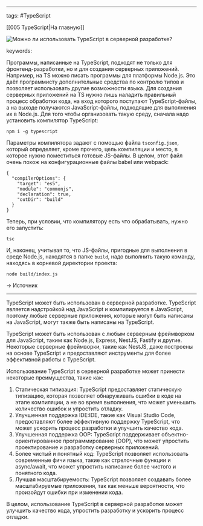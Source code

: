 ____

tags: #TypeScript 

[[005 TypeScript|На главную]]

![Можно ли использовать TypeScript в серверной разработке?](https://youtu.be/OMQzqLyINnI?t=199)

keywords:

Программы, написанные на TypeScript, подходят не только для фронтенд-разработки, но и для создания серверных приложений. Например, на TS можно писать программы для платформы Node.js. Это даёт программисту дополнительные средства по контролю типов и позволяет использовать другие возможности языка. Для создания серверных приложений на TS нужно лишь наладить правильный процесс обработки кода, на вход которого поступают TypeScript-файлы, а на выходе получаются JavaScript-файлы, подходящие для выполнения их в Node.js. Для того чтобы организовать такую среду, сначала надо установить компилятор TypeScript:

```
npm i -g typescript
```

Параметры компилятора задают с помощью файла `tsconfig.json`, который определяет, кроме прочего, цель компиляции и место, в которое нужно поместиться готовые JS-файлы. В целом, этот файл очень похож на конфигурационные файлы babel или webpack:

```
{
  "compilerOptions": {
    "target": "es5",
    "module": "commonjs",
    "declaration": true,
    "outDir": "build"
  }
}
```

Теперь, при условии, что компилятору есть что обрабатывать, нужно его запустить:

```
tsc
```

И, наконец, учитывая то, что JS-файлы, пригодные для выполнения в среде Node.js, находятся в папке `build`, надо выполнить такую команду, находясь в корневой директории проекта:

```
node build/index.js
```

→ Источник

_____

TypeScript может быть использован в серверной разработке. TypeScript является надстройкой над JavaScript и компилируется в JavaScript, поэтому любые серверные приложения, которые могут быть написаны на JavaScript, могут также быть написаны на TypeScript.

TypeScript может быть использован с любым серверным фреймворком для JavaScript, таким как Node.js, Express, NestJS, Fastify и другие. Некоторые серверные фреймворки, такие как NestJS, даже построены на основе TypeScript и предоставляют инструменты для более эффективной работы с TypeScript.

Использование TypeScript в серверной разработке может принести некоторые преимущества, такие как:

1.  Статическая типизация: TypeScript предоставляет статическую типизацию, которая позволяет обнаруживать ошибки в коде на этапе компиляции, а не во время выполнения, что может уменьшить количество ошибок и упростить отладку.
2.  Улучшенная поддержка IDE:IDE, такие как Visual Studio Code, предоставляют более эффективную поддержку TypeScript, что может ускорить процесс разработки и улучшить качество кода.
3.  Улучшенная поддержка OOP: TypeScript поддерживает объектно-ориентированное программирование (OOP), что может упростить проектирование и разработку серверных приложений.
4.  Более чистый и понятный код: TypeScript позволяет использовать современные фичи языка, такие как стрелочные функции и async/await, что может упростить написание более чистого и понятного кода.
5.  Лучшая масштабируемость: TypeScript позволяет создавать более масштабируемые приложения, так как меньше вероятности, что произойдут ошибки при изменении кода.

В целом, использование TypeScript в серверной разработке может улучшить качество кода, упростить разработку и ускорить процесс отладки.